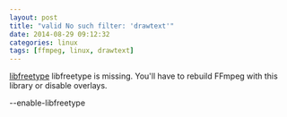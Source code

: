 ```yaml
---
layout: post
title: "valid No such filter: 'drawtext'"
date: 2014-08-29 09:12:32
categories: linux
tags: [ffmpeg, linux, drawtext]
---
```


<a href="https://code.google.com/p/telepresence/wiki/Support_BuildingSourceCode#Building_libfreetype">libfreetype</a>
 libfreetype is missing. You'll have to rebuild FFmpeg with this library or disable overlays.

--enable-libfreetype
